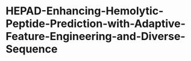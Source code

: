 # HEPAD-Enhancing-Hemolytic-Peptide-Prediction-with-Adaptive-Feature-Engineering-and-Diverse-Sequence
